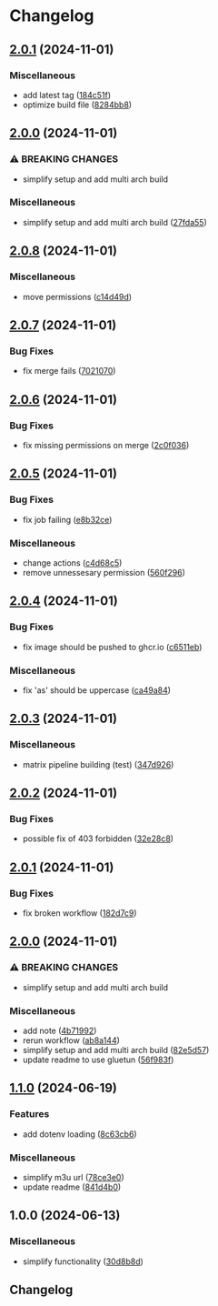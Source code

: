 # Changelog

## [2.0.1](https://github.com/segadora/iptv-proxy/compare/v2.0.0...v2.0.1) (2024-11-01)


### Miscellaneous

* add latest tag ([184c51f](https://github.com/segadora/iptv-proxy/commit/184c51f7cfcfd57a975e9a915e39a43d8ef6bab6))
* optimize build file ([8284bb8](https://github.com/segadora/iptv-proxy/commit/8284bb8026e4e2aeb2e46b45d2760ff49a0d4786))

## [2.0.0](https://github.com/segadora/iptv-proxy/compare/v1.1.0...v2.0.0) (2024-11-01)


### ⚠ BREAKING CHANGES

* simplify setup and add multi arch build

### Miscellaneous

* simplify setup and add multi arch build ([27fda55](https://github.com/segadora/iptv-proxy/commit/27fda5555eb3323561607525663a31b1231c2838))

## [2.0.8](https://github.com/segadora/iptv-proxy/compare/v2.0.7...v2.0.8) (2024-11-01)


### Miscellaneous

* move permissions ([c14d49d](https://github.com/segadora/iptv-proxy/commit/c14d49db14a9a09b9ae55b312a38af668c711a6c))

## [2.0.7](https://github.com/segadora/iptv-proxy/compare/v2.0.6...v2.0.7) (2024-11-01)


### Bug Fixes

* fix merge fails ([7021070](https://github.com/segadora/iptv-proxy/commit/70210706e21935b62399653bfd967fda53fef13d))

## [2.0.6](https://github.com/segadora/iptv-proxy/compare/v2.0.5...v2.0.6) (2024-11-01)


### Bug Fixes

* fix missing permissions on merge ([2c0f036](https://github.com/segadora/iptv-proxy/commit/2c0f036b1112996a3e349f6f031a7fff4f6527bf))

## [2.0.5](https://github.com/segadora/iptv-proxy/compare/v2.0.4...v2.0.5) (2024-11-01)


### Bug Fixes

* fix job failing ([e8b32ce](https://github.com/segadora/iptv-proxy/commit/e8b32ce46f69599f5d90ae8b525b23e6de8a7b73))


### Miscellaneous

* change actions ([c4d68c5](https://github.com/segadora/iptv-proxy/commit/c4d68c515efdc5eb769d5041b637f45602eb95b9))
* remove unnessesary permission ([560f296](https://github.com/segadora/iptv-proxy/commit/560f296413f0d11ed99cf6ddef5f6c992847154a))

## [2.0.4](https://github.com/segadora/iptv-proxy/compare/v2.0.3...v2.0.4) (2024-11-01)


### Bug Fixes

* fix image should be pushed to ghcr.io ([c6511eb](https://github.com/segadora/iptv-proxy/commit/c6511ebd3a420c569c6155f72ef7a319aca7ce3a))


### Miscellaneous

* fix 'as' should be uppercase ([ca49a84](https://github.com/segadora/iptv-proxy/commit/ca49a840123f3276dbba06800f261d95d55d051f))

## [2.0.3](https://github.com/segadora/iptv-proxy/compare/v2.0.2...v2.0.3) (2024-11-01)


### Miscellaneous

* matrix pipeline building (test) ([347d926](https://github.com/segadora/iptv-proxy/commit/347d92674a1650931381d0f0084eb0248068c60f))

## [2.0.2](https://github.com/segadora/iptv-proxy/compare/v2.0.1...v2.0.2) (2024-11-01)


### Bug Fixes

* possible fix of 403 forbidden ([32e28c8](https://github.com/segadora/iptv-proxy/commit/32e28c80a6dff4013d7cadb5aaf39781dfc227f7))

## [2.0.1](https://github.com/segadora/iptv-proxy/compare/v2.0.0...v2.0.1) (2024-11-01)


### Bug Fixes

* fix broken workflow ([182d7c9](https://github.com/segadora/iptv-proxy/commit/182d7c935afdebf0527933dd82636ad3c1716fbf))

## [2.0.0](https://github.com/segadora/iptv-proxy/compare/v1.1.0...v2.0.0) (2024-11-01)


### ⚠ BREAKING CHANGES

* simplify setup and add multi arch build

### Miscellaneous

* add note ([4b71992](https://github.com/segadora/iptv-proxy/commit/4b71992a4f3cbbed8fb3d7aaa450ba9b64fdacc7))
* rerun workflow ([ab8a144](https://github.com/segadora/iptv-proxy/commit/ab8a144e342a254311849f0499dea5ec784f664e))
* simplify setup and add multi arch build ([82e5d57](https://github.com/segadora/iptv-proxy/commit/82e5d5761be0766ff0fbf0eea4ebcacf6a2c79a5))
* update readme to use gluetun ([56f983f](https://github.com/segadora/iptv-proxy/commit/56f983fa37c6065ac0fbf3d4dc899a148b957d78))

## [1.1.0](https://github.com/segadora/iptv-proxy/compare/v1.0.0...v1.1.0) (2024-06-19)


### Features

* add dotenv loading ([8c63cb6](https://github.com/segadora/iptv-proxy/commit/8c63cb6ee7036e06eb61e61662c9687b059910fa))


### Miscellaneous

* simplify m3u url ([78ce3e0](https://github.com/segadora/iptv-proxy/commit/78ce3e02cd465e92b2949571adae3adb931d877f))
* update readme ([841d4b0](https://github.com/segadora/iptv-proxy/commit/841d4b0677cd62069362093e84f6b99a448f8c03))

## 1.0.0 (2024-06-13)


### Miscellaneous

* simplify functionality ([30d8b8d](https://github.com/segadora/iptv-proxy/commit/30d8b8dad65ac489b0a75cf86a6c9c8ed6f5c6dc))

## Changelog
